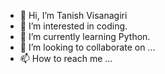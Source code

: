 - 👋 Hi, I’m Tanish Visanagiri
- 👀 I’m interested in coding.
- 🌱 I’m currently learning Python.
- 💞️ I’m looking to collaborate on ...
- 📫 How to reach me ...

<!---
tanishv12/tanishv12 is a ✨ special ✨ repository because its `README.md` (this file) appears on your GitHub profile.
You can click the Preview link to take a look at your changes.
--->
